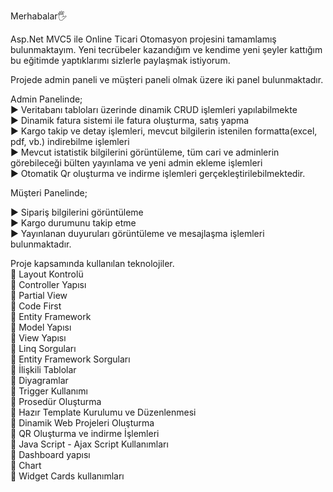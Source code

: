 Merhabalar🖐 

Asp.Net MVC5 ile Online Ticari Otomasyon projesini tamamlamış bulunmaktayım. Yeni tecrübeler kazandığım ve kendime yeni şeyler kattığım bu eğitimde yaptıklarımı sizlerle paylaşmak istiyorum.

Projede admin paneli ve müşteri paneli olmak üzere iki panel bulunmaktadır. 

Admin Panelinde;<br>
► Veritabanı tabloları üzerinde dinamik CRUD işlemleri yapılabilmekte <br>
► Dinamik fatura sistemi ile fatura oluşturma, satış yapma<br>
► Kargo takip ve detay işlemleri, mevcut bilgilerin istenilen formatta(excel, pdf, vb.) indirebilme işlemleri<br>
► Mevcut istatistik bilgilerini görüntüleme, tüm cari ve adminlerin görebileceği bülten yayınlama ve yeni admin ekleme işlemleri<br>
► Otomatik Qr oluşturma ve indirme işlemleri gerçekleştirilebilmektedir.<br>

Müşteri Panelinde;

► Sipariş bilgilerini görüntüleme<br>
► Kargo durumunu takip etme<br>
► Yayınlanan duyuruları görüntüleme ve mesajlaşma işlemleri bulunmaktadır.<br>

Proje kapsamında kullanılan teknolojiler.<br>
📌 Layout Kontrolü<br>
📌 Controller Yapısı<br>
📌 Partial View<br>
📌 Code First<br>
📌 Entity Framework<br>
📌 Model Yapısı<br>
📌 View Yapısı<br>
📌 Linq Sorguları<br>
📌 Entity Framework Sorguları<br>
📌 İlişkili Tablolar<br>
📌 Diyagramlar<br>
📌 Trigger Kullanımı<br>
📌 Prosedür Oluşturma<br>
📌 Hazır Template Kurulumu ve Düzenlenmesi<br>
📌 Dinamik Web Projeleri Oluşturma<br>
📌 QR Oluşturma ve indirme İşlemleri<br>
📌 Java Script - Ajax Script Kullanımları<br>
📌 Dashboard yapısı<br>
📌 Chart<br>
📌 Widget Cards kullanımları<br>
